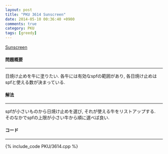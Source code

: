 ```yaml
---
layout: post
title: "PKU 3614 Sunscreen"
date: 2014-05-10 00:36:40 +0900
comments: true
category: PKU
tags: [greedy]
---
```


[Sunscreen](http://poj.org/problem?id=3614)

#### 問題概要

****

日焼け止めを牛に塗りたい. 各牛には有効なspfの範囲があり, 各日焼け止めはspfと使える数が決まっている.<br>

#### 解法

****

spfが小さいものから日焼け止めを選び, それが使える牛をリストアップする.<br>
そのなかでspfの上限が小さい牛から順に選べば良い.

#### コード

****

{% include_code PKU/3614.cpp %}

